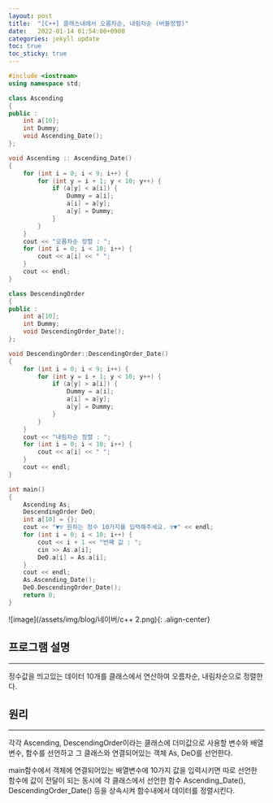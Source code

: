 ```yaml
---
layout: post
title:  "[C++] 클래스내에서 오름차순, 내림차순 (버블정렬)"
date:   2022-01-14 01:54:00+0900
categories: jekyll update
toc: true
toc_sticky: true
---
```

```c++
#include <iostream>
using namespace std;

class Ascending
{
public :
	int a[10];
	int Dummy;
	void Ascending_Date();
};

void Ascending :: Ascending_Date()
{
	for (int i = 0; i < 9; i++) {
		for (int y = i + 1; y < 10; y++) {
			if (a[y] < a[i]) {
				Dummy = a[i];
				a[i] = a[y];
				a[y] = Dummy;
			}
		}
	}
	cout << "오름차순 정렬 : ";
	for (int i = 0; i < 10; i++) {
		cout << a[i] << " ";
	}
	cout << endl;
}

class DescendingOrder
{
public :
	int a[10];
	int Dummy;
	void DescendingOrder_Date();
};

void DescendingOrder::DescendingOrder_Date() 
{
	for (int i = 0; i < 9; i++) {
		for (int y = i + 1; y < 10; y++) {
			if (a[y] > a[i]) {
				Dummy = a[i];
				a[i] = a[y];
				a[y] = Dummy;
			}
		}
	}
	cout << "내림차순 정렬 : ";
	for (int i = 0; i < 10; i++) {
		cout << a[i] << " ";
	}
	cout << endl;
}

int main()
{
	Ascending As;
	DescendingOrder DeO;
	int a[10] = {};
	cout << "▼▽ 원하는 정수 10가지를 입력해주세요. ▽▼" << endl;
	for (int i = 0; i < 10; i++) {
		cout << i + 1 << "번째 값 : ";
		cin >> As.a[i];
		DeO.a[i] = As.a[i];
	}
	cout << endl;
	As.Ascending_Date();
	DeO.DescendingOrder_Date();
	return 0;
}
```
![image](/assets/img/blog/네이버/c++ 2.png){: .align-center}

## 프로그램 설명
--------------

​정수값을 띄고있는 데이터 10개를 클래스에서 연산하여 오름차순, 내림차순으로 정렬한다.

## 원리
-------

각각 Ascending, DescendingOrder이라는 클래스에 더미값으로 사용할 변수와
배열변수, 함수를 선언하고 그 클래스와 연결되어있는 객체 As, DeO를 선언한다.

main함수에서 객체에 연결되어있는 배열변수에 10가지 값을 입력시키면 따로 선언한 함수에 값이 전달이 되는 동시에 각 클래스에서 선언한 함수 Ascending_Date(), DescendingOrder_Date() 등을 상속시켜 함수내에서 데이터를 정렬시킨다.
